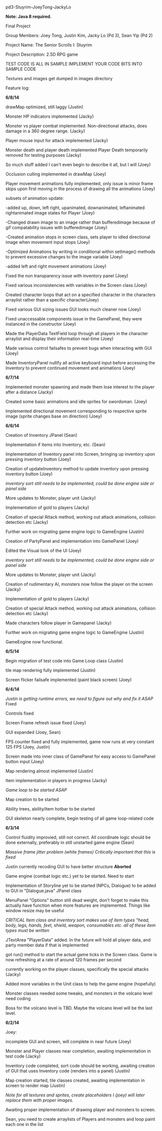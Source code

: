 pd3-Stuyrim-JoeyTong-JackyLo


**Note: Java 8 required.**

Final Project

Group Members: Joey Tong, Justin Kim, Jacky Lo (Pd 3),  Sean Yip (Pd 2)

Project Name: The Senior Scrolls I: Stuyrim

Project Description: 2.5D RPG game


  
  TEST CODE IS ALL IN SAMPLE IMPLEMENT YOUR CODE BITS INTO SAMPLE CODE
  
  Textures and images get dumped in images directory 
  
  Feature log: 
  
  **6/8/14**
  
  
  
  drawMap optimized, still laggy (Justin)
  
  Monster HP indicators implemented (Jacky) 
  
  Monster vs player combat implemented. Non-directional attacks, does damage in a 360 degree range. (Jacky) 
  
  Player mouse input for attack implemented (Jacky)
  
  Monster death and player death implemented Player Death temporarily removed for testing purposes (Jacky)
  
  So much stuff added I can't even begin to describe it all, but I will (Joey)
  
  Occlusion culling implemented in drawMap (Joey)
  
 Player movement animations fully implemented, only issue is minor frame skips upon first moving in the process of drawing all the animations (Joey)
  
  subsets of animation update:
    
  -added up, down, left right, upanimated, downanimated, leftanimated rightanimated image states for Player (Joey)
  
  -Changed drawn image to an image rather than bufferedimage because of gif compatability issues with bufferedimage (Joey)
      
  -Created animation stops in screen class, sets player to idled directional image when movement input stops (Joey)
      
  -Optimized Animations by writing in conditional within setImage() methods to prevent excessive changes to the image variable (Joey) 
      
  -added left and right movement animations (Joey)
        
  Fixed the non transparency issue with inventory panel (Joey)
  
  Fixed various inconsistencies with variables in the Screen class (Joey)
  
  Created character loops that act on a specified character in the characters arraylist rather than a specific character(Joey) 
  
  Fixed various GUI sizing issues GUI looks much cleaner now (Joey) 
  
  Fixed unaccessable components issue in the GamePanel, they were instanced in the constructor (Joey)
  
  Made the PlayerData TextField loop through all players in the character arraylist and display their information real-time (Joey)
  
  Made various control failsafes to prevent bugs when interacting with GUI (Joey)
  
  Made InventoryPanel nullify all active keyboard input before accessing the Inventory to prevent continued movement and animations (Joey) 
  
  **6/7/14**
  
  Implemented monster spawning and made them lose interest to the player after a distance (Jacky)
  
  Created some basic animations and idle sprites for swordsman. (Joey)
  
  Implemented directional movement corresponding to respective sprite image (sprite changes base on direction) (Joey)
  
  **6/6/14**

  Creation of Inventory JPanel (Sean)
  
  Implementation if items into Inventory, etc. (Sean)
    
  Implementation of Inventory panel into Screen, bringing up inventory upon pressing inventory button (Joey)
  
  Creation of updateInventory method to update inventory upon pressing inventory button (Joey)
  

  *inventory sort still needs to be implemented, could be done engine side or panel side*
  
  More updates to Monster, player unit (Jacky)
  
  Implementation of gold to players (Jacky)
  
  Creation of special Attack method, working out attack animations, collision detection etc (Jacky)
  
  Further work on migrating game engine logic to GameEngine (Justin)
  
  
  Creation of PartyPanel and implementation into GamePanel (Joey) 
  
  Edited the Visual look of the UI (Joey)
  
  *inventory sort still needs to be implemented, could be done engine side or panel side*
  
  More updates to Monster, player unit (Jacky)
  
  Creation of rudimentary AI, monsters now follow the player on the screen (Jacky)
  
  Implementation of gold to players (Jacky)
  
  Creation of special Attack method, working out attack animations, collision detection etc (Jacky)
  
  Made characters follow player in Gamepanel (Jacky)
  
  Further work on migrating game engine logic to GameEngine (Justin)
  
  GameEngine now functional.
  
  **6/5/14**
  
  Begin migration of test code into Game Loop class (Justin)
  
  tile map rendering fully implemented (Justin)
  
  Screen flicker failsafe implemented (paint black screen) (Joey)
  
  **6/4/14**

  *Justin is getting runtime errors, we need to figure out why and fix it ASAP*  Fixed
  
  Controls fixed
  
  Screen Frame refresh issue fixed (Joey)
  
  GUI expanded (Joey, Sean)
  
  FPS counter fixed and fully implemented, game now runs at very constant 125 FPS (Joey, Justin)
  
  Screen made into inner class of GamePanel for easy access to GamePanel button input (Joey)
  
  Map rendering almost implemented  (Justin)
  
  Item implementation in players in progress (Jacky)
  
  *Game loop to be started ASAP*
    
  Map creation to be started
  
  Ability trees, ability/item hotbar to be started
  
  GUI skeleton nearly complete, begin testing of all game loop-related code
  
  **6/3/14**
  
  Control fluidity improvied, still not correct. All coordinate logic should be done externally, preferably in still unstarted game engine (Sean)
  
  *Massive frame jitter problem (white frames) Critically important that this is fixed*
  
  Justin currently recoding GUI to have better structure **Aborted** 
  
  Game engine (combat logic etc.) yet to be started. Need to start
  
  
  Implementation of Storyline yet to be started (NPCs, Dialogue) to be added to GUI in "Dialogue.java" JPanel class
  
  MenuPanel "Options" button still dead weight, don't forget to make this actually have function when more features are implemented. Things like window resize may be useful
  
  *CRITICAL Item class and inventory sort makes use of item types "head, body, legs, hands, feet, shield, weapon, consumables etc. all of these item types must be written*
  
  JTextArea "PlayerData" added. In the future will hold all player data, and party member data if that is implemented
  
  got run() method to start the actual game ticks in the Screen class. Game is now refreshing at a rate of around 120 frames per second
  
  currently working on the player classes, specifically the special attacks (Jacky)
  
  Added more variables in the Unit class to help the game engine (hopefully)
  
  Monster classes needed some tweaks, and monsters in the volcano level need coding 
  
  Boss for the volcano level is TBD. Maybe the volcano level will be the last level. 
  
  **6/2/14**
 
  Joey:
  
  incomplete GUI and screen, will complete in near future (Joey)
  
  Monster and Player classes near completion, awaiting implementation in test code (Jacky)
  
  Inventory code completed, sort code should be working, awaiting creation of GUI that uses Inventory code (renders into a panel) (Justin)
  
  Map creation started, tile classes created, awaiting implementation in screen to render map (Justin)
  
  *Note for all textures and sprites, create placeholders I (joey) will later replace them with proper images.*
  
  Awaiting proper implementation of drawing player and monsters to screen. 
  
  Sean, you need to create arraylists of Players and monsters and loop paint each one in the list
  

  
